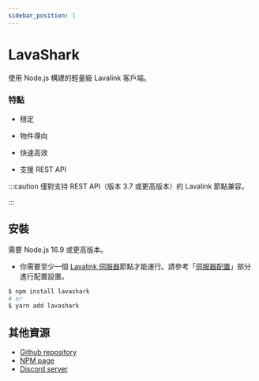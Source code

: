 ```yaml
---
sidebar_position: 1
---
```


# LavaShark

使用 Node.js 構建的輕量級 Lavalink 客戶端。  

### 特點
* 穩定  

* 物件導向  

* 快速高效  

* 支援 REST API  

:::caution
僅對支持 REST API（版本 3.7 或更高版本）的 Lavalink 節點兼容。

:::

## 安裝
需要 Node.js 16.9 或更高版本。  
* 你需要至少一個 [Lavalink 伺服器](https://github.com/lavalink-devs/Lavalink)節點才能運行。請參考「[伺服器配置](./server-config.md)」部分進行配置設置。
```bash
$ npm install lavashark
# or
$ yarn add lavashark
```


## 其他資源
* [Github repository](https://github.com/hmes98318/LavaShark)
* [NPM page](https://www.npmjs.com/package/lavashark)
* [Discord server](https://discord.gg/7rQEx7SPGr)

